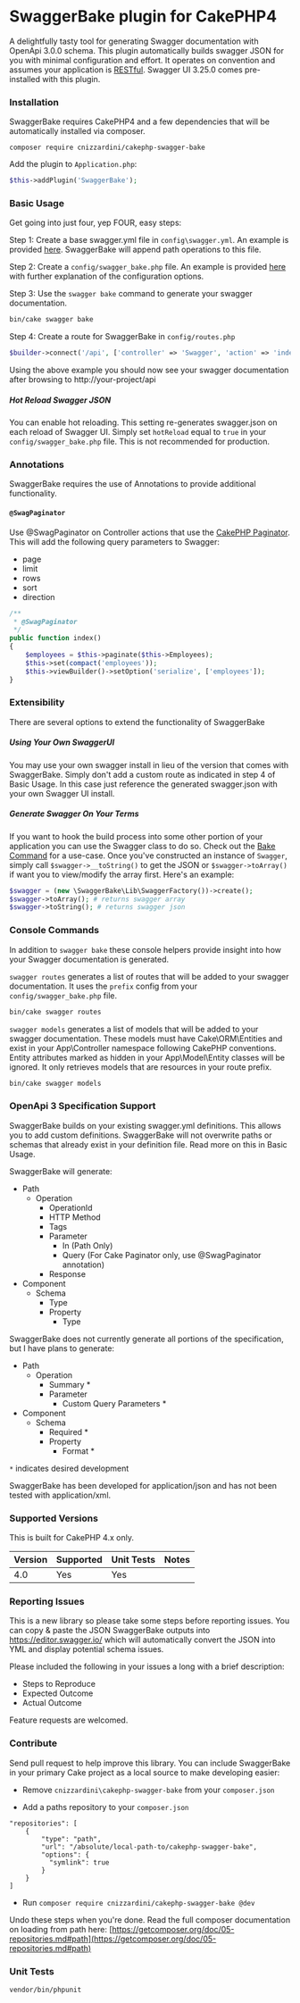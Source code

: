# SwaggerBake plugin for CakePHP4

A delightfully tasty tool for generating Swagger documentation with OpenApi 3.0.0 schema. This plugin automatically 
builds swagger JSON for you with minimal configuration and effort. It operates on convention and assumes your 
application is [RESTful](https://book.cakephp.org/4/en/development/rest.html). Swagger UI 3.25.0 comes pre-installed 
with this plugin.

### Installation

SwaggerBake requires CakePHP4 and a few dependencies that will be automatically installed via composer.

```
composer require cnizzardini/cakephp-swagger-bake
```

Add the plugin to `Application.php`:

```php
$this->addPlugin('SwaggerBake');
```

### Basic Usage

Get going into just four, yep FOUR, easy steps:

Step 1: Create a base swagger.yml file in `config\swagger.yml`. An example is provided [here](assets/swagger.yml). 
SwaggerBake will append path operations to this file.

Step 2: Create a `config/swagger_bake.php` file. An example is provided [here](assets/swagger_bake.php) with further 
explanation of the configuration options.

Step 3: Use the `swagger bake` command to generate your swagger documentation. 

```sh
bin/cake swagger bake
```

Step 4: Create a route for SwaggerBake in `config/routes.php`

```php
$builder->connect('/api', ['controller' => 'Swagger', 'action' => 'index', 'plugin' => 'SwaggerBake']);
```

Using the above example you should now see your swagger documentation after browsing to http://your-project/api

##### Hot Reload Swagger JSON

You can enable hot reloading. This setting re-generates swagger.json on each reload of Swagger UI. Simply set 
`hotReload` equal to `true` in your `config/swagger_bake.php` file. This is not recommended for production.

### Annotations

SwaggerBake requires the use of Annotations to provide additional functionality.

#### `@SwagPaginator`
Use @SwagPaginator on Controller actions that use the 
[CakePHP Paginator](https://book.cakephp.org/4/en/controllers/components/pagination.html). This will add the following 
query parameters to Swagger:
- page
- limit
- rows
- sort
- direction

```php
/**
 * @SwagPaginator
 */
public function index()
{
    $employees = $this->paginate($this->Employees);
    $this->set(compact('employees'));
    $this->viewBuilder()->setOption('serialize', ['employees']);
}
```

### Extensibility

There are several options to extend the functionality of SwaggerBake

##### Using Your Own SwaggerUI

You may use your own swagger install in lieu of the version that comes with SwaggerBake. Simply don't add a custom 
route as indicated in step 4 of Basic Usage. In this case just reference the generated swagger.json with your own 
Swagger UI install.

##### Generate Swagger On Your Terms

If you want to hook the build process into some other portion of your application you can use the Swagger class to do
so. Check out the [Bake Command](src/Command/BakeCommand.php) for a use-case. Once you've constructed an instance of 
`Swagger`, simply call `$swagger->__toString()` to get the JSON or `$swagger->toArray()` if want you to view/modify the 
array first. Here's an example:

```php
$swagger = (new \SwaggerBake\Lib\SwaggerFactory())->create();
$swagger->toArray(); # returns swagger array
$swagger->toString(); # returns swagger json
```

### Console Commands

In addition to `swagger bake` these console helpers provide insight into how your Swagger documentation is generated.

`swagger routes` generates a list of routes that will be added to your swagger documentation. It uses the `prefix` 
config from your `config/swagger_bake.php` file.

```sh
bin/cake swagger routes
```

`swagger models` generates a list of models that will be added to your swagger documentation. These models must have 
Cake\ORM\Entities and exist in your App\Controller namespace following CakePHP conventions. Entity attributes marked 
as hidden in your App\Model\Entity classes will be ignored. It only retrieves models that are resources in your route 
prefix.

```sh
bin/cake swagger models
```

### OpenApi 3 Specification Support

SwaggerBake builds on your existing swagger.yml definitions. This allows you to add custom definitions. SwaggerBake 
will not overwrite paths or schemas that already exist in your definition file. Read more on this in Basic Usage.

SwaggerBake will generate: 

- Path
    - Operation
        - OperationId
        - HTTP Method
        - Tags
        - Parameter
            - In (Path Only)
            - Query (For Cake Paginator only, use @SwagPaginator annotation)
        - Response
- Component
    - Schema
        - Type
        - Property
            - Type

SwaggerBake does not currently generate all portions of the specification, but I have plans to generate: 

- Path
    - Operation
        - Summary *
        - Parameter
            - Custom Query Parameters *
- Component
    - Schema
        - Required *
        - Property
            - Format *

`*` indicates desired development

SwaggerBake has been developed for application/json and has not been tested with application/xml.

### Supported Versions

This is built for CakePHP 4.x only.

| Version  | Supported | Unit Tests | Notes |
| ------------- | ------------- | ------------- | ------------- |
| 4.0 | Yes  | Yes |  |

### Reporting Issues

This is a new library so please take some steps before reporting issues. You can copy & paste the JSON SwaggerBake 
outputs into https://editor.swagger.io/ which will automatically convert the JSON into YML and display potential 
schema issues.

Please included the following in your issues a long with a brief description:

- Steps to Reproduce
- Expected Outcome
- Actual Outcome

Feature requests are welcomed.

### Contribute

Send pull request to help improve this library. You can include SwaggerBake in your primary Cake project as a 
local source to make developing easier:

- Remove `cnizzardini\cakephp-swagger-bake` from your `composer.json`

- Add a paths repository to your `composer.json`
```
"repositories": [
    {
        "type": "path",
        "url": "/absolute/local-path-to/cakephp-swagger-bake",
        "options": {
          "symlink": true
        }
    }
]
```
- Run `composer require cnizzardini/cakephp-swagger-bake @dev`

Undo these steps when you're done. Read the full composer documentation on loading from path here: 
[https://getcomposer.org/doc/05-repositories.md#path](https://getcomposer.org/doc/05-repositories.md#path)

### Unit Tests

```sh
vendor/bin/phpunit
```